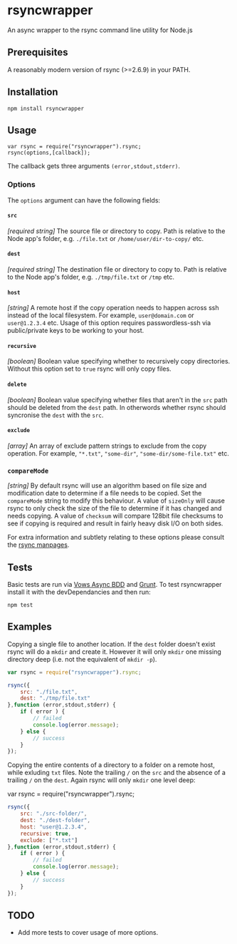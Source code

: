 # rsyncwrapper

An async wrapper to the rsync command line utility for Node.js

## Prerequisites

A reasonably modern version of rsync (>=2.6.9) in your PATH.

## Installation

    npm install rsyncwrapper

## Usage

    var rsync = require("rsyncwrapper").rsync;
    rsync(options,[callback]);

The callback gets three arguments `(error,stdout,stderr)`.

### Options

The `options` argument can have the following fields:

#### `src`

*[required string]* The source file or directory to copy. Path is relative to the Node app's folder, e.g. `./file.txt` or `/home/user/dir-to-copy/` etc.

#### `dest`

*[required string]* The destination file or directory to copy to. Path is relative to the Node app's folder, e.g. `./tmp/file.txt` or `/tmp` etc.

#### `host`

*[string]* A remote host if the copy operation needs to happen across ssh instead of the local filesystem. For example, `user@domain.com` or `user@1.2.3.4` etc. Usage of this option requires passwordless-ssh via public/private keys to be working to your host.

#### `recursive`

*[boolean]* Boolean value specifying whether to recursively copy directories. Without this option set to `true` rsync will only copy files.

#### `delete`

*[boolean]* Boolean value specifying whether files that aren't in the `src` path should be deleted from the `dest` path. In  otherwords whether rsync should syncronise the `dest` with the `src`.

#### `exclude`

*[array]* An array of exclude pattern strings to exclude from the copy operation. For example, `"*.txt"`, `"some-dir"`, `"some-dir/some-file.txt"` etc.

### `compareMode`

*[string]* By default rsync will use an algorithm based on file size and modification date to determine if a file needs to be copied. Set the `compareMode` string to modify this behaviour. A value of `sizeOnly` will cause rsync to only check the size of the file to determine if it has changed and needs copying. A value of `checksum` will compare 128bit file checksums to see if copying is required and result in fairly heavy disk I/O on both sides.

For extra information and subtlety relating to these options please consult the [rsync manpages](http://linux.die.net/man/1/rsync).

## Tests

Basic tests are run via [Vows Async BDD](http://vowsjs.org/) and [Grunt](http://gruntjs.com/). To test rsyncwrapper install it with the devDependancies and then run:

    npm test

## Examples

Copying a single file to another location. If the `dest` folder doesn't exist rsync will do a `mkdir` and create it. However it will only `mkdir` one missing directory deep (i.e. not the equivalent of `mkdir -p`).

```javascript
var rsync = require("rsyncwrapper").rsync;

rsync({
    src: "./file.txt",
    dest: "./tmp/file.txt"
},function (error,stdout,stderr) {
    if ( error ) {
        // failed
        console.log(error.message);
    } else {
        // success
    }
});
```

Copying the entire contents of a directory to a folder on a remote host, while exluding `txt` files. Note the trailing `/` on the `src` and the absence of a trailing `/` on the `dest`. Again rsync will only `mkdir` one level deep:

var rsync = require("rsyncwrapper").rsync;

```javascript
rsync({
    src: "./src-folder/",
    dest: "./dest-folder",
    host: "user@1.2.3.4",
    recursive: true,
    exclude: ["*.txt"]
},function (error,stdout,stderr) {
    if ( error ) {
        // failed
        console.log(error.message);
    } else {
        // success
    }
});
```

## TODO

- Add more tests to cover usage of more options.
